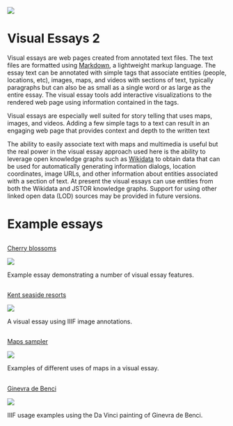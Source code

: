 <a href="https://dev.visual-essays.app"><img src="https://dev-visual-essays.netlify.app/images/ve-button.png"></a>

<param ve-config 
       title="Visual Essays"
       author="Ron"
       layout="index"
       banner="/images/header.jpg">

# Visual Essays 2

Visual essays are web pages created from annotated text files. The text files are formatted using  [Markdown](https://www.markdownguide.org/getting-started/), a lightweight markup language. The essay text can be annotated with simple tags that associate entities (people, locations, etc), images, maps, and videos with sections of text, typically paragraphs but can also be as small as a single word or as large as the entire essay. The visual essay tools add interactive visualizations to the rendered web page using information contained in the tags.

Visual essays are especially well suited for story telling that uses maps, images, and videos. Adding a few simple tags to a text can result in an engaging web page that provides context and depth to the written text

The ability to easily associate text with maps and multimedia is useful but the real power in the visual essay approach used here is the ability to leverage open knowledge graphs such as  [Wikidata](https://www.wikidata.org/)  to obtain data that can be used for automatically generating information dialogs, location coordinates, image URLs, and other information about entities associated with a section of text. At present the visual essays can use entities from both the Wikidata and JSTOR knowledge graphs. Support for using other linked open data (LOD) sources may be provided in future versions.

# Example essays


##
[Cherry blossoms](/sample)

![](https://dev.visual-essays.app/thumbnail?url=https://upload.wikimedia.org/wikipedia/commons/thumb/f/f9/Cherry20190331105300.jpg/1024px-Cherry20190331105300.jpg)

Example essay demonstrating a number of visual essay features. 

##
[Kent seaside resorts](/kent-seaside-resorts)

![](https://dev.visual-essays.app/thumbnail?url=https://upload.wikimedia.org/wikipedia/commons/thumb/6/61/The_sands%2C_Ramsgate%2C_Kent%2C_England%2C_ca._1899.jpg/640px-The_sands%2C_Ramsgate%2C_Kent%2C_England%2C_ca._1899.jpg)

A visual essay using IIIF image annotations.

##
[Maps sampler](/maps-sampler)

![](https://dev.visual-essays.app/thumbnail?url=https://upload.wikimedia.org/wikipedia/commons/thumb/7/75/WorldMap-A_with_Frame.png/1024px-WorldMap-A_with_Frame.png)

Examples of different uses of maps in a visual essay.

##
[Ginevra de Benci](/ginevra-de-benci)

![](https://dev.visual-essays.app/thumbnail?url=https://upload.wikimedia.org/wikipedia/commons/thumb/e/ee/Ginevra_de%27_Benci_-_National_Gallery_of_Art.jpg/465px-Ginevra_de%27_Benci_-_National_Gallery_of_Art.jpg)

IIIF usage examples using the Da Vinci painting of Ginevra de Benci.

